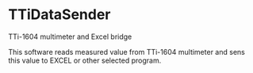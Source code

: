 # TTiDataSender
TTi-1604 multimeter and Excel bridge

This software reads measured value from TTi-1604 multimeter and sens this value to EXCEL or other selected program.
